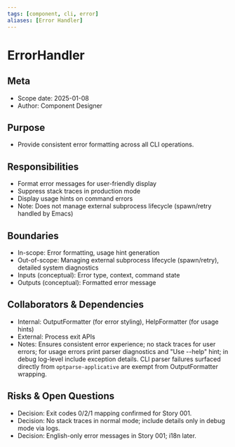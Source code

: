 ```yaml
---
tags: [component, cli, error]
aliases: [Error Handler]
---
```


# ErrorHandler

## Meta
- Scope date: 2025-01-08
- Author: Component Designer

## Purpose
- Provide consistent error formatting across all CLI operations.

## Responsibilities
- Format error messages for user-friendly display
- Suppress stack traces in production mode
- Display usage hints on command errors
- Note: Does not manage external subprocess lifecycle (spawn/retry handled by Emacs)

## Boundaries
- In-scope: Error formatting, usage hint generation
- Out-of-scope: Managing external subprocess lifecycle (spawn/retry), detailed system diagnostics
- Inputs (conceptual): Error type, context, command state
- Outputs (conceptual): Formatted error message

## Collaborators & Dependencies
- Internal: OutputFormatter (for error styling), HelpFormatter (for usage hints)
- External: Process exit APIs
- Notes: Ensures consistent error experience; no stack traces for user errors; for usage errors print parser diagnostics and "Use --help" hint; in debug log-level include exception details. CLI parser failures surfaced directly from `optparse-applicative` are exempt from OutputFormatter wrapping.

## Risks & Open Questions
- Decision: Exit codes 0/2/1 mapping confirmed for Story 001.
- Decision: No stack traces in normal mode; include details only in debug mode via logs.
- Decision: English-only error messages in Story 001; i18n later.
